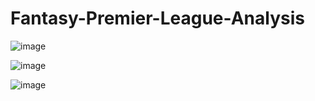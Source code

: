 # Fantasy-Premier-League-Analysis

![image](https://user-images.githubusercontent.com/56106124/147421825-b9a4709f-630d-447f-adff-a0a6fd252b6b.png)


![image](https://user-images.githubusercontent.com/56106124/147421761-9f3d205d-0ccf-4be5-a251-28daa48742ab.png)


![image](https://user-images.githubusercontent.com/56106124/147421748-a5527086-40a1-4b4e-b396-db140f58fc85.png)

